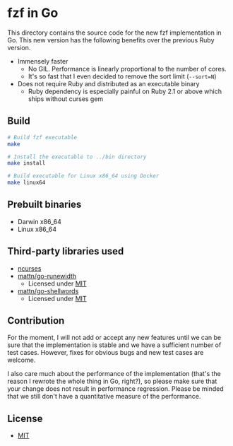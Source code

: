 fzf in Go
=========

This directory contains the source code for the new fzf implementation in Go.
This new version has the following benefits over the previous Ruby version.

- Immensely faster
    - No GIL. Performance is linearly proportional to the number of cores.
    - It's so fast that I even decided to remove the sort limit (`--sort=N`)
- Does not require Ruby and distributed as an executable binary
    - Ruby dependency is especially painful on Ruby 2.1 or above which
      ships without curses gem

Build
-----

```sh
# Build fzf executable
make

# Install the executable to ../bin directory
make install

# Build executable for Linux x86_64 using Docker
make linux64
```


Prebuilt binaries
-----------------

- Darwin x86_64
- Linux x86_64

Third-party libraries used
--------------------------

- [ncurses](https://www.gnu.org/software/ncurses/)
- [mattn/go-runewidth](https://github.com/mattn/go-runewidth)
    - Licensed under [MIT](http://mattn.mit-license.org/2013)
- [mattn/go-shellwords](https://github.com/mattn/go-shellwords)
    - Licensed under [MIT](http://mattn.mit-license.org/2014)

Contribution
------------

For the moment, I will not add or accept any new features until we can be sure
that the implementation is stable and we have a sufficient number of test
cases. However, fixes for obvious bugs and new test cases are welcome.

I also care much about the performance of the implementation (that's the
reason I rewrote the whole thing in Go, right?), so please make sure that your
change does not result in performance regression. Please be minded that we
still don't have a quantitative measure of the performance.

License
-------

- [MIT](LICENSE)
